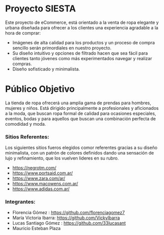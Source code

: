 # Proyecto SIESTA
Este proyecto de eCommerce, está orientado a la venta de ropa elegante y urbana diseñada para ofrecer a los clientes una experiencia agradable a la hora de comprar: 

- Imágenes de alta calidad para los productos y un proceso de compra sencillo serán primordiales en nuestro proyecto.
- Su diseño intuitivo y opciones de filtrado hacen que sea fácil para clientes tanto jóvenes como más experimentados navegar y realizar compras.
- Diseño sofisticado y minimalista.


# Público Objetivo
La tienda de ropa ofrecerá una amplia gama de prendas para hombres, mujeres y niños.
Está dirigido principalmente a profesionales y aficionados a la moda, que buscan ropa formal de calidad para ocasiones especiales, eventos, bodas y para aquellos que buscan una combinación perfecta de comodidad y moda.

### Sitios Referentes:
Los siguientes sitios fueros elegidos comor referentes gracias a su diseño minimalista, con un patrón de colores definidos dando una sensación de lujo y refinamiento, que los vuelven lideres en su rubro.

- https://negrotm.com/
- https://www.portsaid.com.ar/
- https://www.zara.com/ar/
- https://www.macowens.com.ar/
- https://www.adidas.com.ar/

### Integrantes:
- Florencia Gómez : https://github.com/florenciagomez7
- María Victoria Ibarra: https://github.com/VickyIbarra
- Lucas Santiago Gómez : https://github.com/33lucasant
- Mauricio Esteban Plaza
